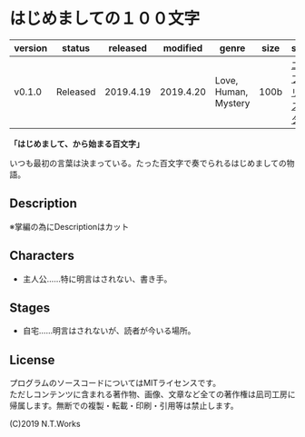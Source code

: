 # はじめましての１００文字

| version | status | released | modified | genre | size | site | contest |
| --- | --- | --- | --- | --- | --- | --- | --- |
| v0.1.0 | Released | 2019.4.19 | 2019.4.20 | Love, Human, Mystery | 100b | [エブリスタ](https://estar.jp/novels/25403186) | [妄想コンテスト「100」](https://estar.jp/_ofcl_evt_outline?e=159345) |

**「はじめまして、から始まる百文字」**

いつも最初の言葉は決まっている。たった百文字で奏でられるはじめましての物語。

## Description

※掌編の為にDescriptionはカット

## Characters

- 主人公……特に明言はされない、書き手。

## Stages

- 自宅……明言はされないが、読者が今いる場所。

## License

プログラムのソースコードについてはMITライセンスです。  
ただしコンテンツに含まれる著作物、画像、文章など全ての著作権は凪司工房に帰属します。無断での複製・転載・印刷・引用等は禁止します。

(C)2019 N.T.Works

